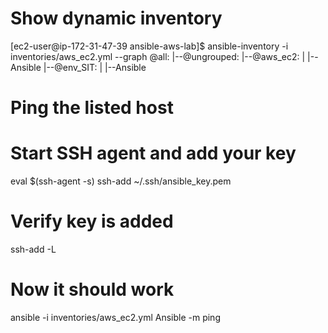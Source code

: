 # Show dynamic inventory

[ec2-user@ip-172-31-47-39 ansible-aws-lab]$ ansible-inventory -i inventories/aws_ec2.yml --graph
@all:
  |--@ungrouped:
  |--@aws_ec2:
  |  |--Ansible
  |--@env_SIT:
  |  |--Ansible

 # Ping the listed host

  # Start SSH agent and add your key
eval $(ssh-agent -s)
ssh-add ~/.ssh/ansible_key.pem

# Verify key is added
ssh-add -L

# Now it should work
ansible -i inventories/aws_ec2.yml Ansible -m ping

  
